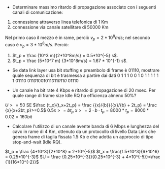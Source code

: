 - Determinare massimo ritardo di propagazione associato con i seguenti canali di comunicazione: 
1. connessione attraverso linea telefonica di 1 Km  
2. connessione via canale satellitare di 50000 Km 

Nel primo caso il mezzo è in rame, perciò $v_p = 2*10^8m/s$; 
nel secondo caso è $v_p = 3*10^8m/s$. 
Perciò: 
1. $t_p = \frac {10^3 m}{2*10^8m/s} = 0.5*10^{-5} s$.  
2. $t_p = \frac {5*10^7 m} {3*10^8m/s} = 1.67 * 10^{-1} s$.

- Se data link layer usa bit stuffing e preambolo di frame è 01110, mostrare quale sequenza di bit è trasmessa a partire dai dati 0 1 1 1 0 0 1 0 1 1 1 1 1 1
01110 011*0*1001011*0*11*0*11*0* 01110 

- Un canale ha bit rate 4 Kbps e ritardo di propagazione di 20 msec. Per quale range di frame size Idle RQ ha efficienza almeno 50%?

$U >=50$ SE $\frac {t_x}{t_x+2t_p} = \frac {{x}/{b}}{{x}/{b} + 2t_p} = \frac {x}{x+2bt_p}>=0.5$ 
$0.5x >=bt_p$
$x >= 2·b·t_p = 8000*t_p = 8000*0.02 = 160 bit$

- Calcolare l'utilizzo di un canale avente banda di 6 Mbps e lunghezza del cavo in rame di 4 Km, ottenuto da un protocollo di livello Data Link che genera frame di taglia fissata 1.5 Kb e che adotta un approccio di tipo stop-and-wait (Idle RQ).

$t_p = \frac {4*10^3}{2*10^8} = 2*10^{-5}$
$t_x = \frac{1.5*10^3}{6*10^6} = 0.25*10^{-3}$
$U = \frac {0.25*10^{-3}}{0.25*10^{-3} + 4*10^{-5}}=\frac {1}{16*10^{-2}}$
